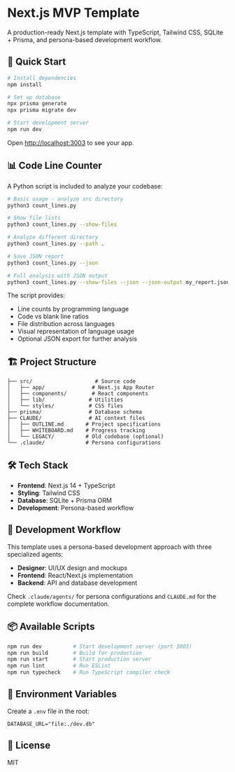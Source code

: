 # Next.js MVP Template

A production-ready Next.js template with TypeScript, Tailwind CSS, SQLite + Prisma, and persona-based development workflow.

## 🚀 Quick Start

```bash
# Install dependencies
npm install

# Set up database
npx prisma generate
npx prisma migrate dev

# Start development server
npm run dev
```

Open [http://localhost:3003](http://localhost:3003) to see your app.

## 📊 Code Line Counter

A Python script is included to analyze your codebase:

```bash
# Basic usage - analyze src directory
python3 count_lines.py

# Show file lists
python3 count_lines.py --show-files

# Analyze different directory
python3 count_lines.py --path .

# Save JSON report
python3 count_lines.py --json

# Full analysis with JSON output
python3 count_lines.py --show-files --json --json-output my_report.json
```

The script provides:
- Line counts by programming language
- Code vs blank line ratios
- File distribution across languages
- Visual representation of language usage
- Optional JSON export for further analysis

## 🏗️ Project Structure

```
├── src/                    # Source code
│   ├── app/               # Next.js App Router
│   ├── components/        # React components
│   ├── lib/              # Utilities
│   └── styles/           # CSS files
├── prisma/               # Database schema
├── CLAUDE/               # AI context files
│   ├── OUTLINE.md       # Project specifications
│   ├── WHITEBOARD.md    # Progress tracking
│   └── LEGACY/          # Old codebase (optional)
└── .claude/             # Persona configurations
```

## 🛠️ Tech Stack

- **Frontend**: Next.js 14 + TypeScript
- **Styling**: Tailwind CSS
- **Database**: SQLite + Prisma ORM
- **Development**: Persona-based workflow

## 📝 Development Workflow

This template uses a persona-based development approach with three specialized agents:
- **Designer**: UI/UX design and mockups
- **Frontend**: React/Next.js implementation
- **Backend**: API and database development

Check `.claude/agents/` for persona configurations and `CLAUDE.md` for the complete workflow documentation.

## 📦 Available Scripts

```bash
npm run dev          # Start development server (port 3003)
npm run build        # Build for production
npm run start        # Start production server
npm run lint         # Run ESLint
npm run typecheck    # Run TypeScript compiler check
```

## 🔧 Environment Variables

Create a `.env` file in the root:

```env
DATABASE_URL="file:./dev.db"
```

## 📄 License

MIT